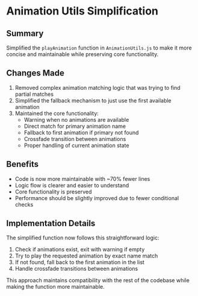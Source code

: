 # Animation Utils Simplification

## Summary
Simplified the `playAnimation` function in `AnimationUtils.js` to make it more concise and maintainable while preserving core functionality.

## Changes Made
1. Removed complex animation matching logic that was trying to find partial matches
2. Simplified the fallback mechanism to just use the first available animation
3. Maintained the core functionality:
   - Warning when no animations are available
   - Direct match for primary animation name
   - Fallback to first animation if primary not found
   - Crossfade transition between animations
   - Proper handling of current animation state

## Benefits
- Code is now more maintainable with ~70% fewer lines
- Logic flow is clearer and easier to understand
- Core functionality is preserved
- Performance should be slightly improved due to fewer conditional checks

## Implementation Details
The simplified function now follows this straightforward logic:
1. Check if animations exist, exit with warning if empty
2. Try to play the requested animation by exact name match
3. If not found, fall back to the first animation in the list
4. Handle crossfade transitions between animations

This approach maintains compatibility with the rest of the codebase while making the function more maintainable.